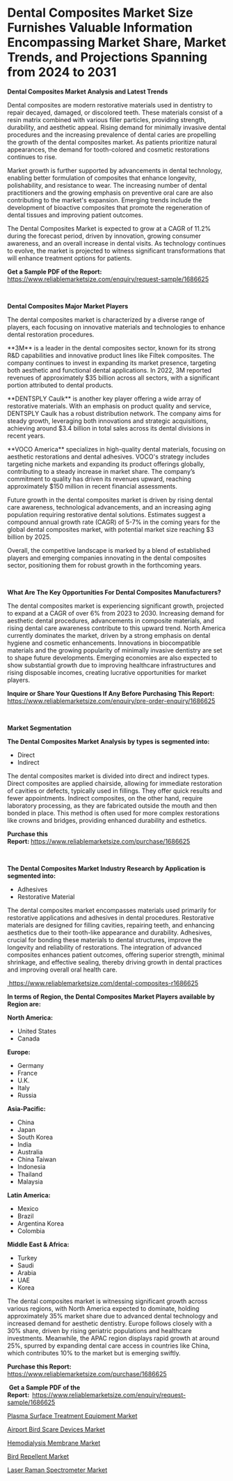 <p><h1>Dental Composites Market Size Furnishes Valuable Information Encompassing Market Share, Market Trends, and Projections Spanning from 2024 to 2031</h1></p><p><strong>Dental Composites Market Analysis and Latest Trends</strong></p>
<p><p>Dental composites are modern restorative materials used in dentistry to repair decayed, damaged, or discolored teeth. These materials consist of a resin matrix combined with various filler particles, providing strength, durability, and aesthetic appeal. Rising demand for minimally invasive dental procedures and the increasing prevalence of dental caries are propelling the growth of the dental composites market. As patients prioritize natural appearances, the demand for tooth-colored and cosmetic restorations continues to rise.</p><p>Market growth is further supported by advancements in dental technology, enabling better formulation of composites that enhance longevity, polishability, and resistance to wear. The increasing number of dental practitioners and the growing emphasis on preventive oral care are also contributing to the market's expansion. Emerging trends include the development of bioactive composites that promote the regeneration of dental tissues and improving patient outcomes.</p><p>The Dental Composites Market is expected to grow at a CAGR of 11.2% during the forecast period, driven by innovation, growing consumer awareness, and an overall increase in dental visits. As technology continues to evolve, the market is projected to witness significant transformations that will enhance treatment options for patients.</p></p>
<p><strong>Get a Sample PDF of the Report:&nbsp;</strong> <a href="https://www.reliablemarketsize.com/enquiry/request-sample/1686625?utm_campaign=1105&utm_medium=2&utm_source=Github&utm_content=ia&utm_term=16102024&utm_id=dental-composites">https://www.reliablemarketsize.com/enquiry/request-sample/1686625</a></p>
<p>&nbsp;</p>
<p><strong>Dental Composites Major Market Players</strong></p>
<p><p>The dental composites market is characterized by a diverse range of players, each focusing on innovative materials and technologies to enhance dental restoration procedures.</p><p>**3M** is a leader in the dental composites sector, known for its strong R&D capabilities and innovative product lines like Filtek composites. The company continues to invest in expanding its market presence, targeting both aesthetic and functional dental applications. In 2022, 3M reported revenues of approximately $35 billion across all sectors, with a significant portion attributed to dental products.</p><p>**DENTSPLY Caulk** is another key player offering a wide array of restorative materials. With an emphasis on product quality and service, DENTSPLY Caulk has a robust distribution network. The company aims for steady growth, leveraging both innovations and strategic acquisitions, achieving around $3.4 billion in total sales across its dental divisions in recent years.</p><p>**VOCO America** specializes in high-quality dental materials, focusing on aesthetic restorations and dental adhesives. VOCO's strategy includes targeting niche markets and expanding its product offerings globally, contributing to a steady increase in market share. The company’s commitment to quality has driven its revenues upward, reaching approximately $150 million in recent financial assessments.</p><p>Future growth in the dental composites market is driven by rising dental care awareness, technological advancements, and an increasing aging population requiring restorative dental solutions. Estimates suggest a compound annual growth rate (CAGR) of 5-7% in the coming years for the global dental composites market, with potential market size reaching $3 billion by 2025.</p><p>Overall, the competitive landscape is marked by a blend of established players and emerging companies innovating in the dental composites sector, positioning them for robust growth in the forthcoming years.</p></p>
<p>&nbsp;</p>
<p><strong>What Are The Key Opportunities For Dental Composites Manufacturers?</strong></p>
<p><p>The dental composites market is experiencing significant growth, projected to expand at a CAGR of over 6% from 2023 to 2030. Increasing demand for aesthetic dental procedures, advancements in composite materials, and rising dental care awareness contribute to this upward trend. North America currently dominates the market, driven by a strong emphasis on dental hygiene and cosmetic enhancements. Innovations in biocompatible materials and the growing popularity of minimally invasive dentistry are set to shape future developments. Emerging economies are also expected to show substantial growth due to improving healthcare infrastructures and rising disposable incomes, creating lucrative opportunities for market players.</p></p>
<p><strong>Inquire or Share Your Questions If Any Before Purchasing This Report:</strong> <a href="https://www.reliablemarketsize.com/enquiry/pre-order-enquiry/1686625?utm_campaign=1105&utm_medium=2&utm_source=Github&utm_content=ia&utm_term=16102024&utm_id=dental-composites">https://www.reliablemarketsize.com/enquiry/pre-order-enquiry/1686625</a></p>
<p>&nbsp;</p>
<p><strong>Market Segmentation</strong></p>
<p><strong>The Dental Composites Market Analysis by types is segmented into:</strong></p>
<p><ul><li>Direct</li><li>Indirect</li></ul></p>
<p><p>The dental composites market is divided into direct and indirect types. Direct composites are applied chairside, allowing for immediate restoration of cavities or defects, typically used in fillings. They offer quick results and fewer appointments. Indirect composites, on the other hand, require laboratory processing, as they are fabricated outside the mouth and then bonded in place. This method is often used for more complex restorations like crowns and bridges, providing enhanced durability and esthetics.</p></p>
<p><strong>Purchase this Report:&nbsp;</strong><a href="https://www.reliablemarketsize.com/purchase/1686625?utm_campaign=1105&utm_medium=2&utm_source=Github&utm_content=ia&utm_term=16102024&utm_id=dental-composites">https://www.reliablemarketsize.com/purchase/1686625</a></p>
<p>&nbsp;</p>
<p><strong>The Dental Composites Market Industry Research by Application is segmented into:</strong></p>
<p><ul><li>Adhesives</li><li>Restorative Material</li></ul></p>
<p><p>The dental composites market encompasses materials used primarily for restorative applications and adhesives in dental procedures. Restorative materials are designed for filling cavities, repairing teeth, and enhancing aesthetics due to their tooth-like appearance and durability. Adhesives, crucial for bonding these materials to dental structures, improve the longevity and reliability of restorations. The integration of advanced composites enhances patient outcomes, offering superior strength, minimal shrinkage, and effective sealing, thereby driving growth in dental practices and improving overall oral health care.</p></p>
<p><a href="https://www.reliablemarketsize.com/dental-composites-r1686625?utm_campaign=1105&utm_medium=2&utm_source=Github&utm_content=ia&utm_term=16102024&utm_id=dental-composites">&nbsp;https://www.reliablemarketsize.com/dental-composites-r1686625</a></p>
<p><strong>In terms of Region, the Dental Composites Market Players available by Region are:</strong></p>
<p>
    <p> <strong> North America: </strong>
        <ul>
            <li>United States</li>
            <li>Canada</li>
        </ul>
        </p> 
    <p> <strong> Europe: </strong>
        <ul>
            <li>Germany</li>
            <li>France</li>
            <li>U.K.</li>
            <li>Italy</li>
            <li>Russia</li>
        </ul>
        </p> 
    <p> <strong> Asia-Pacific: </strong>
        <ul>
            <li>China</li>
            <li>Japan</li>
            <li>South Korea</li>
            <li>India</li>
            <li>Australia</li>
            <li>China Taiwan</li>
            <li>Indonesia</li>
            <li>Thailand</li>
            <li>Malaysia</li>
        </ul>
        </p> 
    <p> <strong> Latin America: </strong>
        <ul>
            <li>Mexico</li>
            <li>Brazil</li>
            <li>Argentina Korea</li>
            <li>Colombia</li>
        </ul>
        </p> 
    <p> <strong> Middle East & Africa: </strong>
        <ul>
            <li>Turkey</li>
            <li>Saudi</li>
            <li>Arabia</li>
            <li>UAE</li>
            <li>Korea</li>
        </ul>
    </p>
    </p>
<p><p>The dental composites market is witnessing significant growth across various regions, with North America expected to dominate, holding approximately 35% market share due to advanced dental technology and increased demand for aesthetic dentistry. Europe follows closely with a 30% share, driven by rising geriatric populations and healthcare investments. Meanwhile, the APAC region displays rapid growth at around 25%, spurred by expanding dental care access in countries like China, which contributes 10% to the market but is emerging swiftly.</p></p>
<p><strong>Purchase this Report: </strong><a href="https://www.reliablemarketsize.com/purchase/1686625?utm_campaign=1105&utm_medium=2&utm_source=Github&utm_content=ia&utm_term=16102024&utm_id=dental-composites">https://www.reliablemarketsize.com/purchase/1686625</a></p>
<p>&nbsp;<strong>Get a Sample PDF of the Report:&nbsp;&nbsp;</strong><a href="https://www.reliablemarketsize.com/enquiry/request-sample/1686625?utm_campaign=1105&utm_medium=2&utm_source=Github&utm_content=ia&utm_term=16102024&utm_id=dental-composites">https://www.reliablemarketsize.com/enquiry/request-sample/1686625</a></p>
<p><strong></strong></p>
<p><p><a href="https://www.linkedin.com/pulse/market-insights-global-plasma-surface-treatment-equipment-kb7ec?trk=public_post_embed_feed-article-content&utm_campaign=1105&utm_medium=2&utm_source=Github&utm_content=ia&utm_term=16102024&utm_id=dental-composites">Plasma Surface Treatment Equipment Market</a></p><p><a href="https://github.com/judesaxav/Market-Research-Report-List-1/blob/main/airport-bird-scare-devices-market.md?utm_campaign=1105&utm_medium=2&utm_source=Github&utm_content=ia&utm_term=16102024&utm_id=dental-composites">Airport Bird Scare Devices Market</a></p><p><a href="https://www.linkedin.com/pulse/hemodialysis-membrane-momentum-charting-111-cagr-path-2024-2031-gl8je?trk=public_post_embed_feed-article-content&utm_campaign=1105&utm_medium=2&utm_source=Github&utm_content=ia&utm_term=16102024&utm_id=dental-composites">Hemodialysis Membrane Market</a></p><p><a href="https://github.com/marcouhbmammoc/Market-Research-Report-List-1/blob/main/bird-repellent-market.md?utm_campaign=1105&utm_medium=2&utm_source=Github&utm_content=ia&utm_term=16102024&utm_id=dental-composites">Bird Repellent Market</a></p><p><a href="https://issuu.com/reportprime-2/docs/laser-raman-spectrometer-market-siz_adf5a97e019e60?utm_campaign=1105&utm_medium=2&utm_source=Github&utm_content=ia&utm_term=16102024&utm_id=dental-composites">Laser Raman Spectrometer Market</a></p></p>